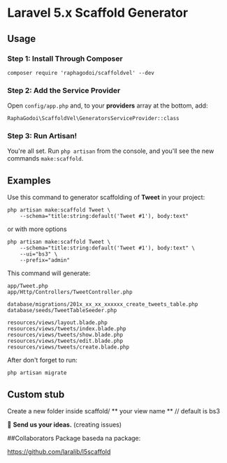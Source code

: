 # Laravel 5.x Scaffold Generator
## Usage

### Step 1: Install Through Composer

```
composer require 'raphagodoi/scaffoldvel' --dev
```

### Step 2: Add the Service Provider

Open `config/app.php` and, to your **providers** array at the bottom, add:

```
RaphaGodoi\ScaffoldVel\GeneratorsServiceProvider::class
```

### Step 3: Run Artisan!

You're all set. Run `php artisan` from the console, and you'll see the new commands `make:scaffold`.

## Examples

Use this command to generator scaffolding of **Tweet** in your project:
```
php artisan make:scaffold Tweet \
	--schema="title:string:default('Tweet #1'), body:text"
```
or with more options
```
php artisan make:scaffold Tweet \
	--schema="title:string:default('Tweet #1'), body:text" \
	--ui="bs3" \
	--prefix="admin"
```

This command will generate:

```
app/Tweet.php
app/Http/Controllers/TweetController.php

database/migrations/201x_xx_xx_xxxxxx_create_tweets_table.php
database/seeds/TweetTableSeeder.php

resources/views/layout.blade.php
resources/views/tweets/index.blade.php
resources/views/tweets/show.blade.php
resources/views/tweets/edit.blade.php
resources/views/tweets/create.blade.php
```

After don't forget to run:


```
php artisan migrate
```
## Custom stub
Create a new folder inside scaffold/ ** your view name ** // default is bs3

:thought_balloon: **Send us your ideas.** (creating issues)

##Collaborators
Package baseda na package:

https://github.com/laralib/l5scaffold

